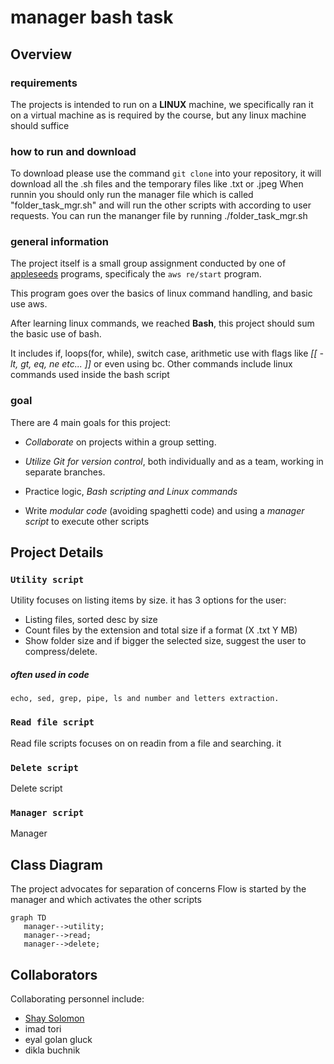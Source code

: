 # manager bash task

## Overview

### requirements
The projects is intended to run on a **LINUX** machine, we specifically ran it on a virtual machine as is required by the course, but any linux machine should suffice

### how to run and download
To download please use the command `git clone` into your repository, it will download all the .sh files and the temporary files like .txt or .jpeg
When runnin you should only run the manager file which is called "folder\_task\_mgr.sh" and will run the other scripts with according to user requests.
You can run the mananger file by running ./folder\_task\_mgr.sh
### general information
The project itself is a small group assignment conducted by one of [appleseeds](https://appleseeds.org.il/) programs, specificaly the `aws re/start` program.

This program goes over the basics of linux command handling, and basic use aws.

After learning linux commands, we reached **Bash**, this project should sum the basic use of bash.

It includes if, loops(for, while), switch case, arithmetic use with flags like *[[ -lt, gt, eq, ne etc... ]]*
or even using bc.
Other commands include linux commands used inside the bash script

### goal
There are 4 main goals for this project:
- *Collaborate* on projects within a group setting.

- *Utilize Git for version control*, both individually and as a team, working in separate branches.

- Practice logic, *Bash scripting and Linux commands*

- Write *modular code* (avoiding spaghetti code) and using a *manager script* to execute other scripts

## Project Details

### `Utility script` 
Utility focuses on listing items by size.
it has 3 options for the user:
- Listing files, sorted desc by size
- Count files by the extension and total size if a format (X .txt Y MB)
- Show folder size and if bigger the selected size, suggest the user to compress/delete.

#####  often used in code
    echo, sed, grep, pipe, ls and number and letters extraction.

### `Read file script`
Read file scripts focuses on on readin from a file and searching.
it 

### `Delete script`
Delete script 

### `Manager script`
Manager

## Class Diagram
The project advocates for separation of concerns
Flow is started by the manager and which activates the other scripts
```
graph TD
   manager-->utility;
   manager-->read;
   manager-->delete;	
```

## Collaborators

Collaborating personnel include:

- [Shay Solomon](https://www.linkedin.com/in/shay-solomon/)
- imad tori
- eyal golan gluck
- dikla buchnik


